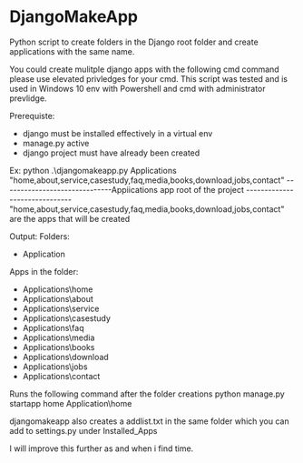 # DjangoMakeApp
Python script to create folders in the Django root folder and create applications with the same name.

You could create mulitple django apps with the following cmd command please use elevated privledges for your cmd. This script was tested and is used in Windows 10 env with Powershell and cmd with administrator prevlidge.

Prerequiste:
- django must be installed effectively in a virtual env
- manage.py active
- django project must have already been created

Ex: python .\djangomakeapp.py Applications "home,about,service,casestudy,faq,media,books,download,jobs,contact"
------------------------------Appiications app root of the project
------------------------------"home,about,service,casestudy,faq,media,books,download,jobs,contact" are the apps that will be created

Output: 
Folders:
- Application 

Apps in the folder:
- Applications\home
- Applications\about
- Applications\service
- Applications\casestudy
- Applications\faq
- Applications\media
- Applications\books
- Applications\download
- Applications\jobs
- Applications\contact

Runs the following command after the folder creations
python manage.py startapp home Application\home

djangomakeapp also creates a addlist.txt in the same folder which you can add to settings.py under Installed_Apps

I will improve this further as and when i find time.
